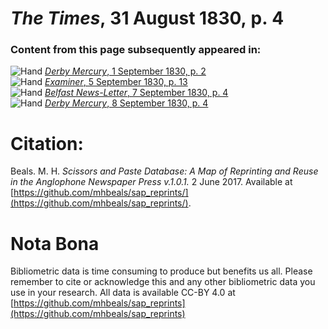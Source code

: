# *The Times*, 31 August 1830, p. 4  
  
### Content from this page subsequently appeared in:  
![Hand](http://scissorsandpaste.net/wp-content/uploads/2017/06/smallhandpointer.png) [*Derby Mercury*, 1 September 1830, p. 2](https://mhbeals.github.io/sap_html/Derby-Mercury/Derby-Mercury-1-September-1830-p-2)  
![Hand](http://scissorsandpaste.net/wp-content/uploads/2017/06/smallhandpointer.png) [*Examiner*, 5 September 1830, p. 13](https://mhbeals.github.io/sap_html/Examiner/Examiner-5-September-1830-p-13)  
![Hand](http://scissorsandpaste.net/wp-content/uploads/2017/06/smallhandpointer.png) [*Belfast News-Letter*, 7 September 1830, p. 4](https://mhbeals.github.io/sap_html/Belfast-News-Letter/Belfast-News-Letter-7-September-1830-p-4)  
![Hand](http://scissorsandpaste.net/wp-content/uploads/2017/06/smallhandpointer.png) [*Derby Mercury*, 8 September 1830, p. 4](https://mhbeals.github.io/sap_html/Derby-Mercury/Derby-Mercury-8-September-1830-p-4)  


# Citation: 

Beals. M. H. *Scissors and Paste Database: A Map of Reprinting and Reuse in the Anglophone Newspaper Press v.1.0.1.* 2 June 2017. Available at [https://github.com/mhbeals/sap_reprints/](https://github.com/mhbeals/sap_reprints/). 

# Nota Bona

Bibliometric data is time consuming to produce but benefits us all. Please remember to cite or acknowledge this and any other bibliometric data you use in your research. All data is available CC-BY 4.0 at [https://github.com/mhbeals/sap_reprints](https://github.com/mhbeals/sap_reprints)
